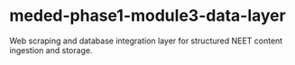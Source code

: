 # meded-phase1-module3-data-layer
Web scraping and database integration layer for structured NEET content ingestion and storage.
